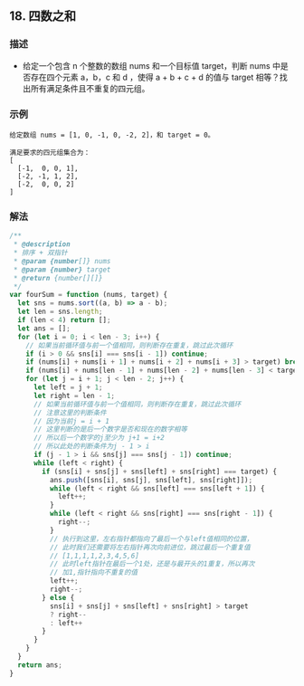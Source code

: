 <!--
 * @Author: your name
 * @Date: 2020-03-09 22:20:59
 * @LastEditTime: 2020-07-21 22:01:37
 * @LastEditors: Please set LastEditors
 * @Description: In User Settings Edit
 * @FilePath: /leetcode_fe/451-500/485_最大连续1的个数.md
 -->
## 18. 四数之和

### 描述
+ 给定一个包含 n 个整数的数组 nums 和一个目标值 target，判断 nums 中是否存在四个元素 a，b，c 和 d ，使得 a + b + c + d 的值与 target 相等？找出所有满足条件且不重复的四元组。

### 示例 
```
给定数组 nums = [1, 0, -1, 0, -2, 2]，和 target = 0。

满足要求的四元组集合为：
[
  [-1,  0, 0, 1],
  [-2, -1, 1, 2],
  [-2,  0, 0, 2]
]
```

### 解法
```js
/**
 * @description
 * 排序 + 双指针
 * @param {number[]} nums
 * @param {number} target
 * @return {number[][]}
 */
var fourSum = function (nums, target) {
  let sns = nums.sort((a, b) => a - b);
  let len = sns.length;
  if (len < 4) return [];
  let ans = [];
  for (let i = 0; i < len - 3; i++) {
    // 如果当前循环值与前一个值相同，则判断存在重复，跳过此次循环
    if (i > 0 && sns[i] === sns[i - 1]) continue;
    if (nums[i] + nums[i + 1] + nums[i + 2] + nums[i + 3] > target) break;
    if (nums[i] + nums[len - 1] + nums[len - 2] + nums[len - 3] < target) continue;
    for (let j = i + 1; j < len - 2; j++) {
      let left = j + 1;
      let right = len - 1;
      // 如果当前循环值与前一个值相同，则判断存在重复，跳过此次循环
      // 注意这里的判断条件
      // 因为当前j = i + 1
      // 这里判断的是后一个数字是否和现在的数字相等
      // 所以后一个数字的j至少为 j+1 = i+2
      // 所以此处的判断条件为j - 1 > i
      if (j - 1 > i && sns[j] === sns[j - 1]) continue;
      while (left < right) {
        if (sns[i] + sns[j] + sns[left] + sns[right] === target) {
          ans.push([sns[i], sns[j], sns[left], sns[right]]);
          while (left < right && sns[left] === sns[left + 1]) {
            left++;
          }
          while (left < right && sns[right] === sns[right - 1]) {
            right--;
          }
          // 执行到这里，左右指针都指向了最后一个与left值相同的位置，
          // 此时我们还需要将左右指针再次向前进位，跳过最后一个重复值
          // [1,1,1,1,2,3,4,5,6]
          // 此时left指针在最后一个1处，还是与最开头的1重复，所以再次
          // 加1,指针指向不重复的值
          left++;
          right--;
        } else {
          sns[i] + sns[j] + sns[left] + sns[right] > target 
          ? right-- 
          : left++
        }
      }
    }
  }
  return ans;
}
```